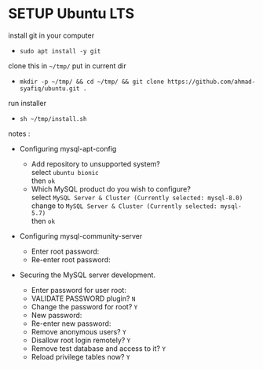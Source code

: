 # SETUP Ubuntu LTS

install git in your computer
* `sudo apt install -y git`

clone this in `~/tmp/` put in current dir
* `mkdir -p ~/tmp/ && cd ~/tmp/ && git clone https://github.com/ahmad-syafiq/ubuntu.git .`

run installer
* `sh ~/tmp/install.sh`

notes :
- Configuring mysql-apt-config
	- Add repository to unsupported system? <br />
		select `ubuntu bionic`  <br />
		then `ok`
	- Which MySQL product do you wish to configure? <br />
		select `MySQL Server & Cluster (Currently selected: mysql-8.0)`  <br />
		change to `MySQL Server & Cluster (Currently selected: mysql-5.7)`  <br />
		then `ok`

- Configuring mysql-community-server
	- Enter root password:
	- Re-enter root password:

- Securing the MySQL server development.
	- Enter password for user root:
	- VALIDATE PASSWORD plugin? `N`
	- Change the password for root? `Y`
	- New password:
	- Re-enter new password:
	- Remove anonymous users? `Y`
	- Disallow root login remotely? `Y`
	- Remove test database and access to it? `Y`
	- Reload privilege tables now? `Y`
